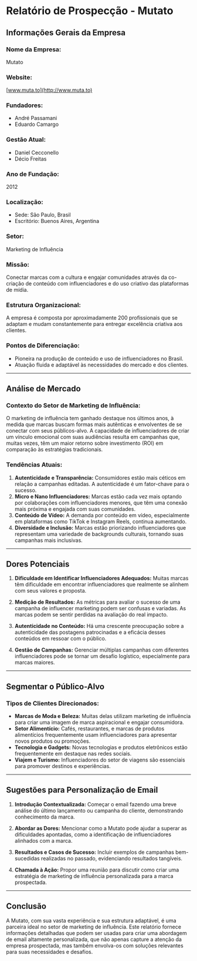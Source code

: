 # Relatório de Prospecção - Mutato

## Informações Gerais da Empresa

### Nome da Empresa:
Mutato

### Website:
[www.muta.to](http://www.muta.to)

### Fundadores:
- André Passamani
- Eduardo Camargo

### Gestão Atual:
- Daniel Cecconello
- Décio Freitas

### Ano de Fundação:
2012

### Localização:
- Sede: São Paulo, Brasil
- Escritório: Buenos Aires, Argentina

### Setor:
Marketing de Influência

### Missão:
Conectar marcas com a cultura e engajar comunidades através da co-criação de conteúdo com influenciadores e do uso criativo das plataformas de mídia. 

### Estrutura Organizacional:
A empresa é composta por aproximadamente 200 profissionais que se adaptam e mudam constantemente para entregar excelência criativa aos clientes.

### Pontos de Diferenciação:
- Pioneira na produção de conteúdo e uso de influenciadores no Brasil.
- Atuação fluida e adaptável às necessidades do mercado e dos clientes.

---

## Análise de Mercado

### Contexto do Setor de Marketing de Influência:
O marketing de influência tem ganhado destaque nos últimos anos, à medida que marcas buscam formas mais autênticas e envolventes de se conectar com seus públicos-alvo. A capacidade de influenciadores de criar um vínculo emocional com suas audiências resulta em campanhas que, muitas vezes, têm um maior retorno sobre investimento (ROI) em comparação às estratégias tradicionais.

### Tendências Atuais:
1. **Autenticidade e Transparência:** Consumidores estão mais céticos em relação a campanhas editadas. A autenticidade é um fator-chave para o sucesso.
2. **Micro e Nano Influenciadores:** Marcas estão cada vez mais optando por colaborações com influenciadores menores, que têm uma conexão mais próxima e engajada com suas comunidades.
3. **Conteúdo de Vídeo:** A demanda por conteúdo em vídeo, especialmente em plataformas como TikTok e Instagram Reels, continua aumentando.
4. **Diversidade e Inclusão:** Marcas estão priorizando influenciadores que representam uma variedade de backgrounds culturais, tornando suas campanhas mais inclusivas.

---

## Dores Potenciais

1. **Dificuldade em Identificar Influenciadores Adequados:** Muitas marcas têm dificuldade em encontrar influenciadores que realmente se alinhem com seus valores e proposta.
   
2. **Medição de Resultados:** As métricas para avaliar o sucesso de uma campanha de influencer marketing podem ser confusas e variadas. As marcas podem se sentir perdidas na avaliação do real impacto.

3. **Autenticidade no Conteúdo:** Há uma crescente preocupação sobre a autenticidade das postagens patrocinadas e a eficácia desses conteúdos em ressoar com o público.

4. **Gestão de Campanhas:** Gerenciar múltiplas campanhas com diferentes influenciadores pode se tornar um desafio logístico, especialmente para marcas maiores.

---

## Segmentar o Público-Alvo

### Tipos de Clientes Direcionados:
- **Marcas de Moda e Beleza:** Muitas delas utilizam marketing de influência para criar uma imagem de marca aspiracional e engajar consumidora.
- **Setor Alimentício:** Cafés, restaurantes, e marcas de produtos alimentícios frequentemente usam influenciadores para apresentar novos produtos ou promoções.
- **Tecnologia e Gadgets:** Novas tecnologias e produtos eletrônicos estão frequentemente em destaque nas redes sociais.
- **Viajem e Turismo:** Influenciadores do setor de viagens são essenciais para promover destinos e experiências.

---

## Sugestões para Personalização de Email

1. **Introdução Contextualizada:** Começar o email fazendo uma breve análise do último lançamento ou campanha do cliente, demonstrando conhecimento da marca.

2. **Abordar as Dores:** Mencionar como a Mutato pode ajudar a superar as dificuldades apontadas, como a identificação de influenciadores alinhados com a marca.

3. **Resultados e Casos de Sucesso:** Incluir exemplos de campanhas bem-sucedidas realizadas no passado, evidenciando resultados tangíveis.

4. **Chamada à Ação:** Propor uma reunião para discutir como criar uma estratégia de marketing de influência personalizada para a marca prospectada.

---

## Conclusão

A Mutato, com sua vasta experiência e sua estrutura adaptável, é uma parceira ideal no setor de marketing de influência. Este relatório fornece informações detalhadas que podem ser usadas para criar uma abordagem de email altamente personalizada, que não apenas capture a atenção da empresa prospectada, mas também envolva-os com soluções relevantes para suas necessidades e desafios.